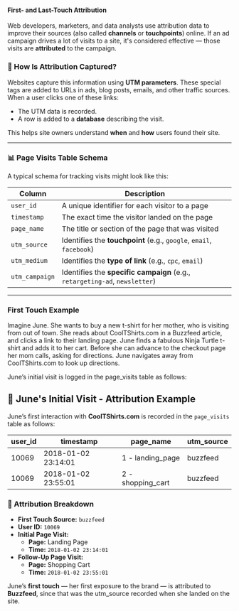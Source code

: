 #### First- and Last-Touch Attribution

Web developers, marketers, and data analysts use attribution data to improve their sources (also called **channels** or **touchpoints**) online. If an ad campaign drives a lot of visits to a site, it's considered effective — those visits are **attributed** to the campaign.

### 🧭 How Is Attribution Captured?

Websites capture this information using **UTM parameters**. These special tags are added to URLs in ads, blog posts, emails, and other traffic sources. When a user clicks one of these links:

- The UTM data is recorded.
- A row is added to a **database** describing the visit.

This helps site owners understand **when** and **how** users found their site.

---

### 📊 Page Visits Table Schema

A typical schema for tracking visits might look like this:

| Column         | Description                                                                 |
|----------------|-----------------------------------------------------------------------------|
| `user_id`      | A unique identifier for each visitor to a page                              |
| `timestamp`    | The exact time the visitor landed on the page                               |
| `page_name`    | The title or section of the page that was visited                           |
| `utm_source`   | Identifies the **touchpoint** (e.g., `google`, `email`, `facebook`)         |
| `utm_medium`   | Identifies the **type of link** (e.g., `cpc`, `email`)                      |
| `utm_campaign` | Identifies the **specific campaign** (e.g., `retargeting-ad`, `newsletter`) |

---

### First Touch Example

Imagine June. She wants to buy a new t-shirt for her mother, who is visiting from out of town. She reads about CoolTShirts.com in a Buzzfeed article, and clicks a link to their landing page. June finds a fabulous Ninja Turtle t-shirt and adds it to her cart. Before she can advance to the checkout page her mom calls, asking for directions. June navigates away from CoolTShirts.com to look up directions.

June’s initial visit is logged in the page_visits table as follows:

## 🧾 June's Initial Visit - Attribution Example

June’s first interaction with **CoolTShirts.com** is recorded in the `page_visits` table as follows:

| user_id | timestamp           | page_name          | utm_source |
|---------|---------------------|---------------------|------------|
| 10069   | 2018-01-02 23:14:01 | 1 - landing_page    | buzzfeed   |
| 10069   | 2018-01-02 23:55:01 | 2 - shopping_cart   | buzzfeed   |

### 🧩 Attribution Breakdown

- **First Touch Source:** `buzzfeed`
- **User ID:** `10069`
- **Initial Page Visit:**  
  - **Page:** Landing Page  
  - **Time:** `2018-01-02 23:14:01`
- **Follow-Up Page Visit:**  
  - **Page:** Shopping Cart  
  - **Time:** `2018-01-02 23:55:01`

June’s **first touch** — her first exposure to the brand — is attributed to **Buzzfeed**, since that was the utm_source recorded when she landed on the site.
